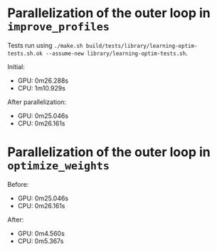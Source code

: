 # Parallelization of the outer loop in `improve_profiles`

Tests run using `./make.sh build/tests/library/learning-optim-tests.sh.ok --assume-new library/learning-optim-tests.sh`.

Initial:

- GPU: 0m26.288s
- CPU: 1m10.929s

After parallelization:

- GPU: 0m25.046s
- CPU: 0m26.161s

# Parallelization of the outer loop in `optimize_weights`

Before:

- GPU: 0m25.046s
- CPU: 0m26.161s

After:

- GPU: 0m4.560s
- CPU: 0m5.367s
